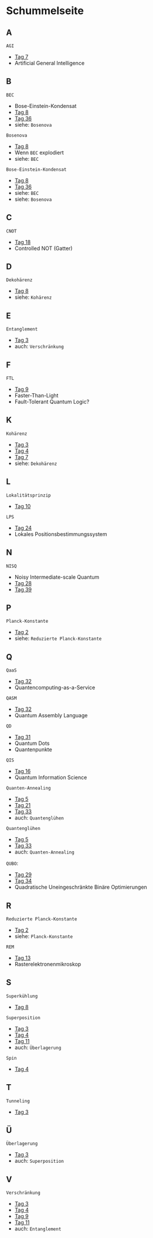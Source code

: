 # Schummelseite

## A

`AGI`
* [Tag 7](Tag7/README.md)
* Artificial General Intelligence

## B

`BEC`
* Bose-Einstein-Kondensat
* [Tag 8](Tag8/README.md)
* [Tag 36](Tag36/README.md)
* siehe: `Bosenova`

`Bosenova`
* [Tag 8](Tag8/README.md)
* Wenn `BEC` explodiert
* siehe: `BEC`

`Bose-Einstein-Kondensat`
* [Tag 8](Tag8/README.md)
* [Tag 36](Tag36/README.md)
* siehe: `BEC`
* siehe: `Bosenova`

## C

`CNOT`
* [Tag 18](Tag18/README.md)
* Controlled NOT (Gatter)

## D

`Dekohärenz`
* [Tag 8](Tag8/README.md)
* siehe: `Kohärenz`

## E

`Entanglement`
* [Tag 3](Tag3/README.md)
* auch: `Verschränkung`

## F

`FTL`
* [Tag 9](Tag9/README.md)
* Faster-Than-Light
* Fault-Tolerant Quantum Logic?

## K

`Kohärenz`
* [Tag 3](Tag3/README.md)
* [Tag 4](Tag4/README.md)
* [Tag 7](Tag7/README.md)
* siehe: `Dekohärenz`

## L

`Lokalitätsprinzip`
* [Tag 10](Tag10/README.md)

`LPS`
* [Tag 24](Tag24/README.md)
* Lokales Positionsbestimmungssystem

## N

`NISQ`
* Noisy Intermediate-scale Quantum
* [Tag 28](Tag28/README.md)
* [Tag 39](Tag39/README.md)

## P

`Planck-Konstante`
* [Tag 2](Tag2/README.md)
* siehe: `Reduzierte Planck-Konstante`

## Q

`QaaS`
* [Tag 32](Tag32/README.md)
* Quantencomputing-as-a-Service

`QASM`
* [Tag 32](Tag32/README.md)
* Quantum Assembly Language

`QD`
* [Tag 31](Tag31/README.md)
* Quantum Dots
* Quantenpunkte

`QIS`
* [Tag 16](Tag16/README.md)
* Quantum Information Science

`Quanten-Annealing`
* [Tag 5](Tag5/README.md)
* [Tag 21](Tag21/README.md)
* [Tag 33](Tag33/README.md)
* auch: `Quantenglühen`

`Quantenglühen`
* [Tag 5](Tag5/README.md)
* [Tag 33](Tag33/README.md)
* auch: `Quanten-Annealing`

`QUBO`:
* [Tag 29](Tag29/README.md)
* [Tag 34](Tag34/README.md)
* Quadratische Uneingeschränkte Binäre Optimierungen

## R

`Reduzierte Planck-Konstante`
* [Tag 2](Tag2/README.md)
* siehe: `Planck-Konstante`

`REM`
* [Tag 13](Tag13/README.md)
* Rasterelektronenmikroskop

## S

`Superkühlung`
* [Tag 8](Tag8/README.md)

`Superposition`
* [Tag 3](Tag3/README.md)
* [Tag 4](Tag4/README.md)
* [Tag 11](Tag11/README.md)
* auch: `Überlagerung`

`Spin`
* [Tag 4](Tag4/README.md)

## T

`Tunneling`
* [Tag 3](Tag3/README.md)

## Ü

`Überlagerung`
* [Tag 3](Tag3/README.md)
* auch: `Superposition`

## V

`Verschränkung`
* [Tag 3](Tag3/README.md)
* [Tag 4](Tag4/README.md)
* [Tag 9](Tag9/README.md)
* [Tag 11](Tag11/README.md)
* auch: `Entanglement`
